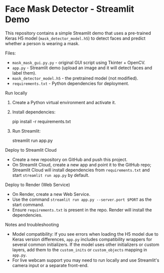 # Face Mask Detector - Streamlit Demo

This repository contains a simple Streamlit demo that uses a pre-trained Keras H5 model (`mask_detector_model.h5`) to detect faces and predict whether a person is wearing a mask.

Files:
- `mask_mask_gui.py.py` - original GUI script using Tkinter + OpenCV.
- `app.py` - Streamlit demo (upload an image and it will detect faces and label them).
- `mask_detector_model.h5` - the pretrained model (not modified).
- `requirements.txt` - Python dependencies for deployment.

Run locally

1. Create a Python virtual environment and activate it.
2. Install dependencies:

   pip install -r requirements.txt

3. Run Streamlit:

   streamlit run app.py

Deploy to Streamlit Cloud

- Create a new repository on GitHub and push this project.
- On Streamlit Cloud, create a new app and point it to the GitHub repo; Streamlit Cloud will install dependencies from `requirements.txt` and start `streamlit run app.py` by default.

Deploy to Render (Web Service)

- On Render, create a new Web Service.
- Use the command `streamlit run app.py --server.port $PORT` as the start command.
- Ensure `requirements.txt` is present in the repo. Render will install the dependencies.

Notes and troubleshooting

- Model compatibility: If you see errors when loading the H5 model due to Keras version differences, `app.py` includes compatibility wrappers for several common initializers. If the model uses other initializers or custom layers, add them to the `custom_inits` or `custom_objects` mapping in `app.py`.
- For live webcam support you may need to run locally and use Streamlit's camera input or a separate front-end.
